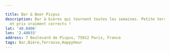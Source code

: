 ```yaml
---

title: Bar & Beer Picpus
description: Bar à bières qui tournent toutes les semaines. Petite terrasse extérieure
  et prix vraiment corrects !
lat: '48.8406'
lon: '2.40033'
address: 7 Boulevard de Picpus, 75012 Paris, France
tags: Bar,Bière,Terrasse,HappyHour
---
```


